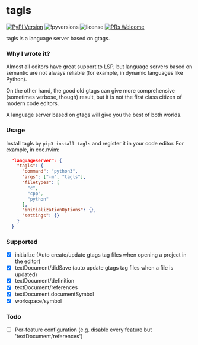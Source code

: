 # tagls

[![PyPI Version](https://img.shields.io/pypi/v/tagls.svg)](https://pypi.org/project/tagls/) 
![!pyversions](https://img.shields.io/pypi/pyversions/tagls.svg) 
![license](https://img.shields.io/pypi/l/tagls.svg) 
[![PRs Welcome](https://img.shields.io/badge/PRs-welcome-brightgreen.svg)](https://github.com/daquexian/tagls/pulls)


tagls is a language server based on gtags.

### Why I wrote it?

Almost all editors have great support to LSP, but language servers based on semantic are not always reliable (for example, in dynamic languages like Python). 

On the other hand, the good old gtags can give more comprehensive (sometimes verbose, though) result, but it is not the first class citizen of modern code editors.

A language server based on gtags will give you the best of both worlds.

### Usage

Install tagls by `pip3 install tagls` and register it in your code editor. For example, in coc.nvim:

```json
  "languageserver": {
    "tagls": {
      "command": "python3",
      "args": ["-m", "tagls"],
      "filetypes": [
        "c",
        "cpp",
        "python"
      ],
      "initializationOptions": {},
      "settings": {}
    }
  }
```

### Supported

- [x] initialize (Auto create/update gtags tag files when opening a project in the editor)
- [x] textDocument/didSave (auto update gtags tag files when a file is updated)
- [x] textDocument/definition
- [x] textDocument/references
- [x] textDocument.documentSymbol
- [x] workspace/symbol

### Todo

- [ ] Per-feature configuration (e.g. disable every feature but 'textDocument/references')
